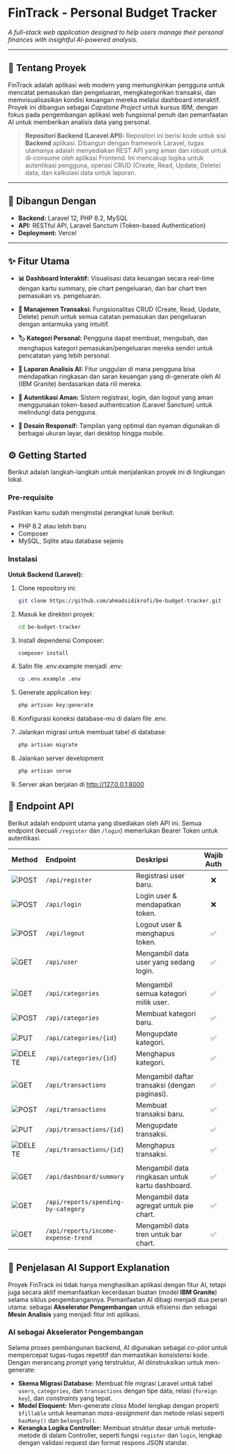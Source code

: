 # FinTrack - Personal Budget Tracker

*A full-stack web application designed to help users manage their personal finances with insightful AI-powered analysis.*

---

## 📖 Tentang Proyek

FinTrack adalah aplikasi web modern yang memungkinkan pengguna untuk mencatat pemasukan dan pengeluaran, mengkategorikan transaksi, dan memvisualisasikan kondisi keuangan mereka melalui dashboard interaktif. Proyek ini dibangun sebagai *Capstone Project* untuk kursus IBM, dengan fokus pada pengembangan aplikasi web fungsional penuh dan pemanfaatan AI untuk memberikan analisis data yang personal.

> **Repositori Backend (Laravel API):** Repositori ini berisi kode untuk sisi **Backend** aplikasi. Dibangun dengan framework Laravel, tugas utamanya adalah menyediakan REST API yang aman dan robust untuk di-consume oleh aplikasi Frontend. Ini mencakup logika untuk autentikasi pengguna, operasi CRUD (Create, Read, Update, Delete) data, dan kalkulasi data untuk laporan.

---

## 🚀 Dibangun Dengan

* **Backend:** Laravel 12, PHP 8.2, MySQL
* **API:** RESTful API, Laravel Sanctum (Token-based Authentication)
* **Deployment:** Vercel

---

## ✨ Fitur Utama

- **📊 Dashboard Interaktif:** Visualisasi data keuangan secara real-time dengan kartu summary, pie chart pengeluaran, dan bar chart tren pemasukan vs. pengeluaran.

- **💸 Manajemen Transaksi:** Fungsionalitas CRUD (Create, Read, Update, Delete) penuh untuk semua catatan pemasukan dan pengeluaran dengan antarmuka yang intuitif.

- **🏷️ Kategori Personal:** Pengguna dapat membuat, mengubah, dan menghapus kategori pemasukan/pengeluaran mereka sendiri untuk pencatatan yang lebih personal.

- **🤖 Laporan Analisis AI:** Fitur unggulan di mana pengguna bisa mendapatkan ringkasan dan saran keuangan yang di-generate oleh AI (IBM Granite) berdasarkan data riil mereka.

- **🔐 Autentikasi Aman:** Sistem registrasi, login, dan logout yang aman menggunakan token-based authentication (Laravel Sanctum) untuk melindungi data pengguna.

- **📱 Desain Responsif:** Tampilan yang optimal dan nyaman digunakan di berbagai ukuran layar, dari desktop hingga mobile.


## ⚙️ Getting Started

Berikut adalah langkah-langkah untuk menjalankan proyek ini di lingkungan lokal.

### Pre-requisite

Pastikan kamu sudah menginstal perangkat lunak berikut:
-  PHP 8.2 atau lebih baru
- Composer
- MySQL, Sqlite atau database sejenis

### Instalasi

**Untuk Backend (Laravel):**
1. Clone repository ini:
   ```sh
   git clone https://github.com/ahmadsidikrofi/be-budget-tracker.git
   
2. Masuk ke direktori proyek:
   ```sh
   cd be-budget-tracker
   
3. Install dependensi Composer:
   ```sh
   composer install
   
4. Salin file .env.example menjadi .env:
   ```sh
   cp .env.example .env
   
5. Generate application key:
   ```sh
   php artisan key:generate
   
6. Konfigurasi koneksi database-mu di dalam file .env.

7. Jalankan migrasi untuk membuat tabel di database:
   ```sh
   php artisan migrate

8. Jalankan server development
   ```sh
   php artisan serve

10. Server akan berjalan di http://127.0.0.1:8000

## 🔌 Endpoint API

Berikut adalah endpoint utama yang disediakan oleh API ini. Semua endpoint (kecuali `/register` dan `/login`) memerlukan Bearer Token untuk autentikasi.

| Method | Endpoint | Deskripsi | Wajib Auth |
| :--- | :--- | :--- | :---: |
| <img src="https://img.shields.io/badge/POST-4A90E2?style=for-the-badge" alt="POST"/> | `/api/register` | Registrasi user baru. | ❌ |
| <img src="https://img.shields.io/badge/POST-4A90E2?style=for-the-badge" alt="POST"/> | `/api/login` | Login user & mendapatkan token. | ❌ |
| <img src="https://img.shields.io/badge/POST-4A90E2?style=for-the-badge" alt="POST"/> | `/api/logout` | Logout user & menghapus token. | ✅ |
| <img src="https://img.shields.io/badge/GET-20C997?style=for-the-badge" alt="GET"/> | `/api/user` | Mengambil data user yang sedang login. | ✅ |
| | | | |
| <img src="https://img.shields.io/badge/GET-20C997?style=for-the-badge" alt="GET"/> | `/api/categories` | Mengambil semua kategori milik user. | ✅ |
| <img src="https://img.shields.io/badge/POST-4A90E2?style=for-the-badge" alt="POST"/> | `/api/categories` | Membuat kategori baru. | ✅ |
| <img src="https://img.shields.io/badge/PUT-F5A623?style=for-the-badge" alt="PUT"/> | `/api/categories/{id}` | Mengupdate kategori. | ✅ |
| <img src="https://img.shields.io/badge/DELETE-D0021B?style=for-the-badge" alt="DELETE"/> | `/api/categories/{id}` | Menghapus kategori. | ✅ |
| | | | |
| <img src="https://img.shields.io/badge/GET-20C997?style=for-the-badge" alt="GET"/> | `/api/transactions` | Mengambil daftar transaksi (dengan paginasi). | ✅ |
| <img src="https://img.shields.io/badge/POST-4A90E2?style=for-the-badge" alt="POST"/> | `/api/transactions` | Membuat transaksi baru. | ✅ |
| <img src="https://img.shields.io/badge/PUT-F5A623?style=for-the-badge" alt="PUT"/> | `/api/transactions/{id}` | Mengupdate transaksi. | ✅ |
| <img src="https://img.shields.io/badge/DELETE-D0021B?style=for-the-badge" alt="DELETE"/> | `/api/transactions/{id}` | Menghapus transaksi. | ✅ |
| | | | |
| <img src="https://img.shields.io/badge/GET-20C997?style=for-the-badge" alt="GET"/> | `/api/dashboard/summary` | Mengambil data ringkasan untuk kartu dashboard. | ✅ |
| <img src="https://img.shields.io/badge/GET-20C997?style=for-the-badge" alt="GET"/> | `/api/reports/spending-by-category` | Mengambil data agregat untuk pie chart. | ✅ |
| <img src="https://img.shields.io/badge/GET-20C997?style=for-the-badge" alt="GET"/> | `/api/reports/income-expense-trend` | Mengambil data tren untuk bar chart. | ✅ |

## 🤖 Penjelasan AI Support Explanation

Proyek FinTrack ini tidak hanya menghasilkan aplikasi dengan fitur AI, tetapi juga secara aktif memanfaatkan kecerdasan buatan (model **IBM Granite**) selama siklus pengembangannya. Pemanfaatan AI dibagi menjadi dua peran utama: sebagai **Akselerator Pengembangan** untuk efisiensi dan sebagai **Mesin Analisis** yang menjadi fitur inti aplikasi.

### AI sebagai Akselerator Pengembangan

Selama proses pembangunan backend, AI digunakan sebagai *co-pilot* untuk mempercepat tugas-tugas repetitif dan memastikan konsistensi kode. Dengan merancang *prompt* yang terstruktur, AI diinstruksikan untuk men-generate:

- **Skema Migrasi Database:** Membuat file migrasi Laravel untuk tabel `users`, `categories`, dan `transactions` dengan tipe data, relasi (`foreign key`), dan *constraints* yang tepat.
- **Model Eloquent:** Men-generate *class* Model lengkap dengan properti `$fillable` untuk keamanan *mass-assignment* dan metode relasi seperti `hasMany()` dan `belongsTo()`.
- **Kerangka Logika Controller:** Membuat struktur dasar untuk metode-metode di dalam Controller, seperti fungsi `register` dan `login`, lengkap dengan validasi request dan format respons JSON standar.
